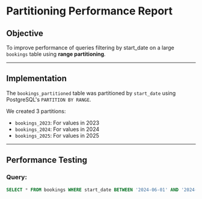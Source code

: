 # Partitioning Performance Report

## Objective

To improve performance of queries filtering by start_date on a large `bookings` table using **range partitioning**.

---

## Implementation

The `bookings_partitioned` table was partitioned by `start_date` using PostgreSQL's `PARTITION BY RANGE`.

We created 3 partitions:

- `bookings_2023`: For values in 2023
- `bookings_2024`: For values in 2024
- `bookings_2025`: For values in 2025

---

## Performance Testing

### Query:

```sql
SELECT * FROM bookings WHERE start_date BETWEEN '2024-06-01' AND '2024-06-30';

```
